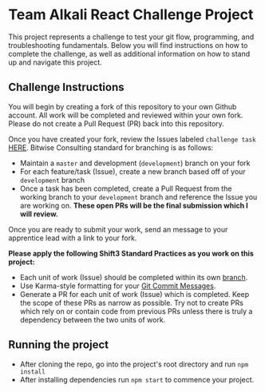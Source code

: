 # Team Alkali React Challenge Project

This project represents a challenge to test your git flow, programming, and troubleshooting fundamentals. Below you will find instructions on how to complete the challenge, as well as additional information on how to stand up and navigate this project.

## Challenge Instructions

You will begin by creating a fork of this repository to your own Github account. All work will be completed and reviewed within your own fork. Please do not create a Pull Request (PR) back into this repository.

Once you have created your fork, review the Issues labeled `challenge task` [HERE](https://github.com/Alexg1021/react-pokedex-ts/issues). Bitwise Consulting standard for branching is as follows:

- Maintain a `master` and development (`development`) branch on your fork
- For each feature/task (Issue), create a new branch based off of your `development` branch
- Once a task has been completed, create a Pull Request from the working branch to your `development` branch and reference the Issue you are working on. **These open PRs will be the final submission which I will review.**

Once you are ready to submit your work, send an message to your apprentice lead with a link to your fork.

**Please apply the following Shift3 Standard Practices as you work on this project:**

- Each unit of work (Issue) should be completed within its own [branch](https://github.com/Shift3/standards-and-practices/blob/master/standards/branching.md).
- Use Karma-style formatting for your [Git Commit Messages](https://github.com/Shift3/standards-and-practices/blob/master/standards/commits.md).
- Generate a PR for each unit of work (Issue) which is completed. Keep the scope of these PRs as narrow as possible. Try not to create PRs which rely on or contain code from previous PRs unless there is truly a dependency between the two units of work.

## Running the project

- After cloning the repo, go into the project's root directory and run `npm install`
- After installing dependencies run `npm start` to commence your project.
